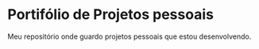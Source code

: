 # Portifólio de Projetos pessoais
Meu repositório onde guardo projetos pessoais que estou desenvolvendo.
